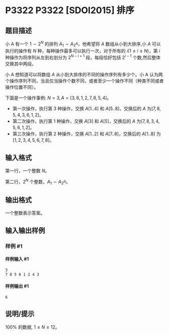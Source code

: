 # P3322 P3322 [SDOI2015] 排序

## 题目描述

小 A 有一个 $1\sim 2^N$ 的排列 $A_1\sim A_{2^N}$，他希望将 $A$ 数组从小到大排序,小 $A$ 可以执行的操作有 $N$ 种，每种操作最多可以执行一次，对于所有的 $i(1\le i\le N)$，第 $i$ 种操作为将序列从左到右划分为 $2^{N-i+1}$ 段，每段恰好包括 $2^{i-1}$ 个数,然后整体交换其中两段。

小 A 想知道可以将数组 $A$ 从小到大排序的不同的操作序列有多少个。小 A 认为两个操作序列不同，当且仅当操作个数不同，或者至少一个操作不同（种类不同或者操作位置不同）。

下面是一个操作事例: $N=3,A=[3,6,1,2,7,8,5,4]$。
- 第一次操作，执行第 $3$ 种操作，交换 $A[1..4]$ 和 $A[5..8]$，交换后的 $A$ 为$[7,8,5,4,3,6,1,2]$。
- 第二次操作，执行第 $1$ 种操作，交换 $A[3]$ 和 $A[5]$，交换后的 $A$ 为$[7,8,3,4,5,6,1,2]$。
- 第三次操作，执行第 $2$ 种操作，交换 $A[1..2]$ 和 $A[7..8]$，交换后的 $A[1..8]$ 为$[1,2,3,4,5,6,7,8]$。

## 输入格式

第一行，一个整数 $N$。

第二行，$2^N$ 个整数，$A_1\sim A_{2^N}$。

## 输出格式

一个整数表示答案。


## 输入输出样例

### 样例 #1

#### 样例输入 #1

```
3
7 8 5 6 1 2 4 3
```

#### 样例输出 #1

```
6
```

## 说明/提示

$100\%$ 的数据, $1\le N\le 12$。

